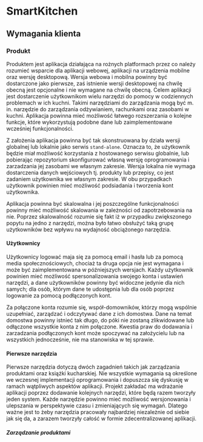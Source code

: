 # SmartKitchen

## Wymagania klienta

### Produkt

Produktem jest aplikacja działająca na rożnych platformach przez co należy rozumieć wsparcie dla aplikacji webowej, aplikacji na urządzenia mobilne oraz wersję desktopową. Wersja webowa i mobilna powinny być dostarczone jako pierwsze, zaś istnienie wersji desktopowej na chwilę obecną jest opcjonalne i nie wymagane na chwilę obecną. Celem aplikacji jest dostarczenie użytkownikom wielu narzędzi do pomocy w codziennych problemach w ich kuchni. Takimi narzędziami do zarządzania mogą być m. in. narzędzie do zarządzania odżywianiem, rachunkami oraz zasobami w kuchni. Aplikacja powinna mieć możliwość łatwego rozszerzania o kolejne funkcje, które wykorzystują podobne dane lub zaimplementowane wcześniej funkcjonalności.

Z założenia aplikacja powinna być tak skonstruowana by działa wersji globalnej lub lokalnie jako serwis `stand-alone`. Oznacza to, że użytkownik będzie miał możliwość korzystania z hostowanego serwisu globalnie, lub pobierając repozytorium skonfigurować własną wersję oprogramowania i zarzadzania jej zasobami we własnym zakresie. Wersja lokalna nie wymaga dostarczenia danych wejściowych tj. produkty lub przepisy, co jest zadaniem użytkownika we własnym zakresie. W obu przypadkach użytkownik powinien mieć możliwość podsiadania i tworzenia kont użytkownika.

Aplikacja powinna być skalowalna i jej poszczególne funkcjonalności powinny mieć możliwość skalowania w zależności od zapotrzebowania na nie. Poprzez skalowalność rozumie się fakt iż w przypadku zwiększonego popytu na jedno z narzędzi, można było łatwo obsłużyć taką grupę użytkowników bez wpływu na wydajność obciążonego narzędzia.

#### Użytkownicy

Użytkownicy logować maja się za pomocą email i hasła lub za pomocą media społecznościowych, chociaż ta druga opcja nie jest wymagana i może być zaimplementowana w późniejszych wersjach. Każdy użytkownik powinien mieć możliwość spersonalizowania swojego konta i ustawień narzędzi, a dane użytkowników powinny być widoczne jedynie dla nich samych; dla osób, którym dane te udostępnia lub dla osób poprzez logowanie za pomocą podłączonych kont.

Za połączone konta rozumie się, współ-domowników, którzy mogą wspólnie uzupełniać, zarządzać i odczytywać dane z ich domostwa. Dane na temat domostwa powinny istnieć tak długo, do póki nie zostaną zlikwidowane lub odłączone wszystkie konta z nim połączone. Kwestia praw do dodawania i zarzadzania podłączonych kont może spoczywać na założycielu lub na wszystkich jednocześnie, nie ma stanowiska w tej sprawie.

#### Pierwsze narzędzia

Pierwsze narzędzia dotyczą dwóch zagadnień takich jak zarządzania produktami oraz książki kucharskiej. Nie wszystkie wymagania są określone we wczesnej implementacji oprogramowania i dopuszcza się dyskusję w ramach wątpliwych aspektów aplikacji. Projekt zakładać ma wdrażanie aplikacji poprzez dodawanie kolejnych narzędzi, które będą razem tworzyły jeden system. Każde narzędzie powinno mieć możliwość wersjonowania i ulepszania w perspektywie czasu i zmieniających się wymagań. Dlatego ważne jest to żeby narzędzia pracowały najbardziej niezależnie od siebie jak się da, a zarazem tworzyły całość w formie zdecentralizowanej aplikacji.

##### Zarządzanie produktami 


